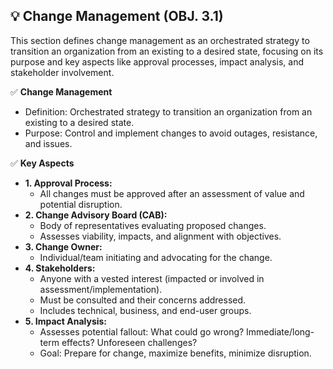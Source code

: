 ## 💡 Change Management (OBJ. 3.1)
This section defines change management as an orchestrated strategy to transition an organization from an existing to a desired state, focusing on its purpose and key aspects like approval processes, impact analysis, and stakeholder involvement.

✅ **Change Management**
- Definition: Orchestrated strategy to transition an organization from an existing to a desired state.
- Purpose: Control and implement changes to avoid outages, resistance, and issues.

✅ **Key Aspects**
- **1. Approval Process:**
  - All changes must be approved after an assessment of value and potential disruption.
- **2. Change Advisory Board (CAB):**
  - Body of representatives evaluating proposed changes.
  - Assesses viability, impacts, and alignment with objectives.
- **3. Change Owner:**
  - Individual/team initiating and advocating for the change.
- **4. Stakeholders:**
  - Anyone with a vested interest (impacted or involved in assessment/implementation).
  - Must be consulted and their concerns addressed.
  - Includes technical, business, and end-user groups.
- **5. Impact Analysis:**
  - Assesses potential fallout: What could go wrong? Immediate/long-term effects? Unforeseen challenges?
  - Goal: Prepare for change, maximize benefits, minimize disruption.